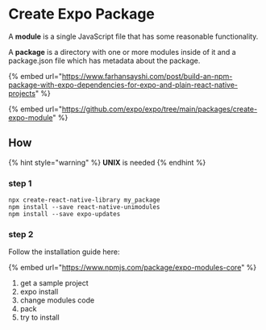 # Create Expo Package

A **module** is a single JavaScript file that has some reasonable functionality.

A **package** is a directory with one or more modules inside of it and a package.json file which has metadata about the package.

{% embed url="https://www.farhansayshi.com/post/build-an-npm-package-with-expo-dependencies-for-expo-and-plain-react-native-projects" %}

{% embed url="https://github.com/expo/expo/tree/main/packages/create-expo-module" %}

## How

{% hint style="warning" %}
**UNIX** is needed
{% endhint %}

### step 1

```
npx create-react-native-library my_package
npm install --save react-native-unimodules
npm install --save expo-updates
```

### step 2

Follow the installation guide here:

{% embed url="https://www.npmjs.com/package/expo-modules-core" %}



1. get a sample project
2. expo install
3. change modules code
4. pack
5. try to install&#x20;
